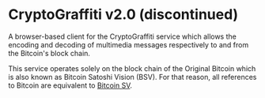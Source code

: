 # CryptoGraffiti v2.0 (discontinued)
A browser-based client for the CryptoGraffiti service which allows the encoding
and decoding of multimedia messages respectively to and from the Bitcoin's block
chain.

This service operates solely on the block chain of the Original Bitcoin which is
also known as Bitcoin Satoshi Vision (BSV). For that reason, all references to
Bitcoin are equivalent to [Bitcoin SV](https://bitcoinsv.io "Homepage of BSV").
